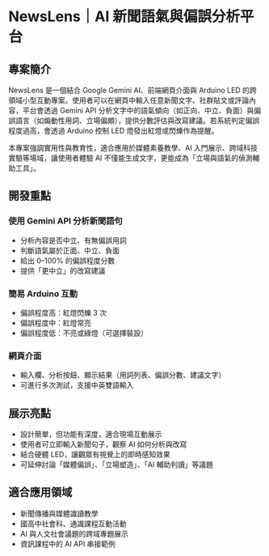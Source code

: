 # NewsLens｜AI 新聞語氣與偏誤分析平台

## 專案簡介

NewsLens 是一個結合 Google Gemini AI、前端網頁介面與 Arduino LED 的跨領域小型互動專案。使用者可以在網頁中輸入任意新聞文字、社群貼文或評論內容，平台會透過 Gemini API 分析文字中的語氣傾向（如正向、中立、負面）與偏誤語言（如煽動性用詞、立場偏頗），提供分數評估與改寫建議。若系統判定偏誤程度過高，會透過 Arduino 控制 LED 燈發出紅燈或閃爍作為提醒。

本專案強調實用性與教育性，適合應用於媒體素養教學、AI 入門展示、跨域科技實驗等場域，讓使用者體驗 AI 不僅能生成文字，更能成為「立場與語氣的偵測輔助工具」。

## 開發重點

### 使用 Gemini API 分析新聞語句
- 分析內容是否中立、有無偏誤用詞
- 判斷語氣屬於正面、中立、負面
- 給出 0–100% 的偏誤程度分數
- 提供「更中立」的改寫建議

### 簡易 Arduino 互動
- 偏誤程度高：紅燈閃爍 3 次
- 偏誤程度中：紅燈常亮
- 偏誤程度低：不亮或綠燈（可選擇裝設）

### 網頁介面
- 輸入欄、分析按鈕、顯示結果（用詞列表、偏誤分數、建議文字）
- 可進行多次測試，支援中英雙語輸入

## 展示亮點

- 設計簡單，但功能有深度，適合現場互動展示
- 使用者可立即輸入新聞句子，觀察 AI 如何分析與改寫
- 結合硬體 LED，讓觀眾有視覺上的即時感知效果
- 可延伸討論「媒體偏誤」、「立場塑造」、「AI 輔助判讀」等議題

## 適合應用領域

- 新聞傳播與媒體識讀教學
- 國高中社會科、通識課程互動活動
- AI 與人文社會議題的跨域專題展示
- 資訊課程中的 AI API 串接範例
